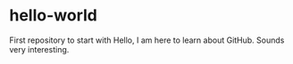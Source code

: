 # hello-world
First repository to start with
Hello, I am here to learn about GitHub. Sounds very interesting.
